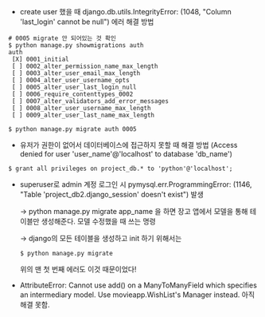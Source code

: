 - create user 했을 때 django.db.utils.IntegrityError: (1048, "Column 'last_login' cannot be null") 에러 해결 방법

```
# 0005 migrate 안 되어있는 것 확인
$ python manage.py showmigrations auth
auth
 [X] 0001_initial
 [ ] 0002_alter_permission_name_max_length
 [ ] 0003_alter_user_email_max_length
 [ ] 0004_alter_user_username_opts
 [ ] 0005_alter_user_last_login_null
 [ ] 0006_require_contenttypes_0002
 [ ] 0007_alter_validators_add_error_messages
 [ ] 0008_alter_user_username_max_length
 [ ] 0009_alter_user_last_name_max_length
 
$ python manage.py migrate auth 0005
```

- 유저가 권한이 없어서 데이터베이스에 접근하지 못할 때 해결 방법 (Access denied for user 'user_name'@'localhost' to database 'db_name')

```
$ grant all privileges on project_db.* to 'python'@'localhost';
```

- superuser로 admin 계정 로그인 시 pymysql.err.ProgrammingError: (1146, "Table 'project_db2.django_session' doesn't exist") 발생

  -> python manage.py migrate app_name 을 하면 장고 앱에서 모델을 통해 테이블만 생성해준다. 모델 수정했을 때 쓰는 명령

  -> django의 모든 테이블을 생성하고 init 하기 위해서는

  ```
  $ python manage.py migrate
  ```

  위의 맨 첫 번째 에러도 이것 때문이었다!
  
- AttributeError: Cannot use add() on a ManyToManyField which specifies an intermediary model. Use movieapp.WishList's Manager instead. 아직 해결 못함.